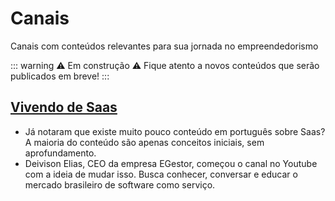 # Canais

Canais com conteúdos relevantes para sua jornada no empreendedorismo

::: warning ⚠️ Em construção ⚠️
Fique atento a novos conteúdos que serão publicados em breve!
:::

## [Vivendo de Saas](https://www.youtube.com/c/VivendodeSaas)
- Já notaram que existe muito pouco conteúdo em português sobre Saas? A maioria do conteúdo são apenas conceitos iniciais, sem aprofundamento.
- Deivison Elias, CEO da empresa EGestor, começou o canal no Youtube com a ideia de mudar isso. Busca conhecer,  conversar e educar o mercado brasileiro de software como serviço.